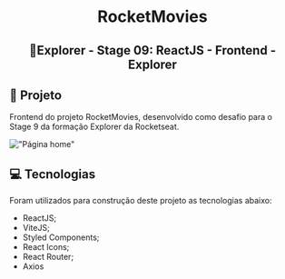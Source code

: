 <h1 align="center"> RocketMovies </h1>

<h2 align="center"> 🚀Explorer - Stage 09: ReactJS - Frontend - Explorer </h2>

<h2 id="project">📁 Projeto</h2>

Frontend do projeto RocketMovies, desenvolvido como desafio para o Stage 9 da formação Explorer da Rocketseat.

!["Página home"](./src/assets/home.png)

<h2 id="tech">💻 Tecnologias</h2>

Foram utilizados para construção deste projeto as tecnologias abaixo:

- ReactJS;
- ViteJS;
- Styled Components;
- React Icons;
- React Router;
- Axios

